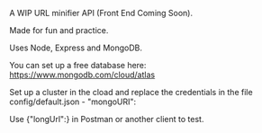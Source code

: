 A WIP URL minifier API (Front End Coming Soon).

Made for fun and practice.

Uses Node, Express and MongoDB.

You can set up a free database here: https://www.mongodb.com/cloud/atlas

Set up a cluster in the cload and replace the credentials in the file config/default.json - "mongoURI":</YourCredentials>

Use {"longUrl":</YourLongUrl>} in Postman or another client to test.